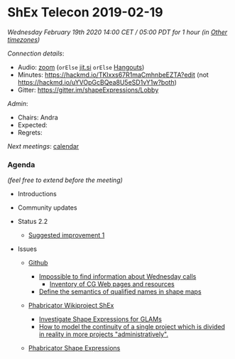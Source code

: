 # ShEx Telecon 2019-02-19

*Wednesday February 19th 2020 14:00 CET / 05:00 PDT for 1 hour (in [Other timezones](https://www.timeanddate.com/worldclock/fixedtime.html?msg=ShEx+CG&iso=202000219T14&p1=195&ah=1))*

*Connection details*:
* Audio: [zoom](https://zoom.us/j/441496948) (`orElse` [jit.si](https://meet.jit.si/ShEx) `orElse` [Hangouts](http://tinyurl.com/ShEx-hangouts))
* Minutes: https://hackmd.io/TKlxxs67R1maCmhnbeEZTA?edit (not https://hackmd.io/uYVOpGcBQea8U5eSD1vY1w?both)
* Gitter: https://gitter.im/shapeExpressions/Lobby

*Admin*:
 * Chairs: Andra
 * Expected: 
 * Regrets: 

*Next meetings*: [calendar](https://calendar.google.com/event?action=TEMPLATE&tmeid=N2VyOGMyYjJnZTVma25qMWhlYWF2YmYycHFfMjAyMDAxMDhUMTMwMDAwWiBtaWNlbGlvLmJlX2FjM2xqNzNqdTA0YTY3OGIwaHRsMXBpamRvQGc&tmsrc=micelio.be_ac3lj73ju04a678b0htl1pijdo%40group.calendar.google.com&scp=ALL)

### Agenda
*(feel free to extend before the meeting)*

* Introductions
* Community updates
* Status 2.2
	* [Suggested improvement 1](https://github.com/shexSpec/shex/issues/96)

* Issues
  * [Github](https://github.com/shexSpec/shex/issues) 
  	* [Impossible to find information about Wednesday calls](https://github.com/shexSpec/shex/issues/97)
  	  * [Inventory of CG Web pages and resources](https://github.com/shexSpec/shex/issues/97#issuecomment-577161031)
  	* [Define the semantics of qualified names in shape maps](https://github.com/shexSpec/shex/issues/95)

  * [Phabricator Wikiproject ShEx](https://phabricator.wikimedia.org/project/view/3356/)
  	* [Investigate Shape Expressions for GLAMs](https://phabricator.wikimedia.org/T227079)
  	* [How to model the continuity of a single project which is divided in reality in more projects "administratively".](https://phabricator.wikimedia.org/T195817)
  

  * [Phabricator Shape Expressions](https://phabricator.wikimedia.org/project/view/3789/)
  
